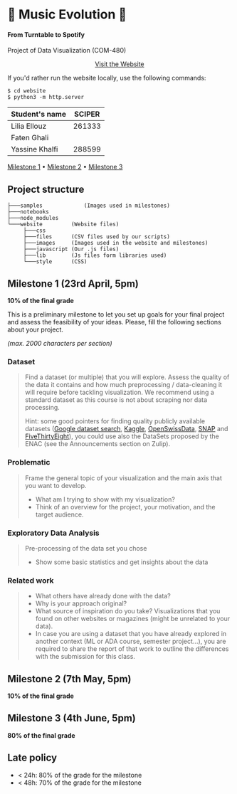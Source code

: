 # 🎵 Music Evolution 🎷
#### From Turntable to Spotify
Project of Data Visualization (COM-480)

<p align="center">
     <a href="https://com-480-data-visualization.github.io/data-visualization-project-2021-fly/website/">Visit the Website</a>
</p>

If you'd rather run the website locally, use the following commands: 
```
$ cd website
$ python3 -m http.server
```


| Student's name | SCIPER |
| -------------- | ------ |
| Lilia Ellouz | 261333|
| Faten Ghali| | 258260 |
| Yassine Khalfi | 288599|

[Milestone 1](#milestone-1) • [Milestone 2](#milestone-2) • [Milestone 3](#milestone-3)

## Project structure
```       
├───samples             (Images used in milestones)
├───notebooks           
├───node_modules
└───website         (Website files)
     ├───css       
     ├───files      (CSV files used by our scripts)
     ├───images     (Images used in the website and milestones)
     ├───javascript (Our .js files)
     ├───lib        (Js files form libraries used)
     └───style      (CSS)

```

## Milestone 1 (23rd April, 5pm)

**10% of the final grade**

This is a preliminary milestone to let you set up goals for your final project and assess the feasibility of your ideas.
Please, fill the following sections about your project.

*(max. 2000 characters per section)*

### Dataset

> Find a dataset (or multiple) that you will explore. Assess the quality of the data it contains and how much preprocessing / data-cleaning it will require before tackling visualization. We recommend using a standard dataset as this course is not about scraping nor data processing.
>
> Hint: some good pointers for finding quality publicly available datasets ([Google dataset search](https://datasetsearch.research.google.com/), [Kaggle](https://www.kaggle.com/datasets), [OpenSwissData](https://opendata.swiss/en/), [SNAP](https://snap.stanford.edu/data/) and [FiveThirtyEight](https://data.fivethirtyeight.com/)), you could use also the DataSets proposed by the ENAC (see the Announcements section on Zulip).

### Problematic

> Frame the general topic of your visualization and the main axis that you want to develop.
> - What am I trying to show with my visualization?
> - Think of an overview for the project, your motivation, and the target audience.

### Exploratory Data Analysis

> Pre-processing of the data set you chose
> - Show some basic statistics and get insights about the data

### Related work


> - What others have already done with the data?
> - Why is your approach original?
> - What source of inspiration do you take? Visualizations that you found on other websites or magazines (might be unrelated to your data).
> - In case you are using a dataset that you have already explored in another context (ML or ADA course, semester project...), you are required to share the report of that work to outline the differences with the submission for this class.

## Milestone 2 (7th May, 5pm)

**10% of the final grade**


## Milestone 3 (4th June, 5pm)

**80% of the final grade**


## Late policy

- < 24h: 80% of the grade for the milestone
- < 48h: 70% of the grade for the milestone

